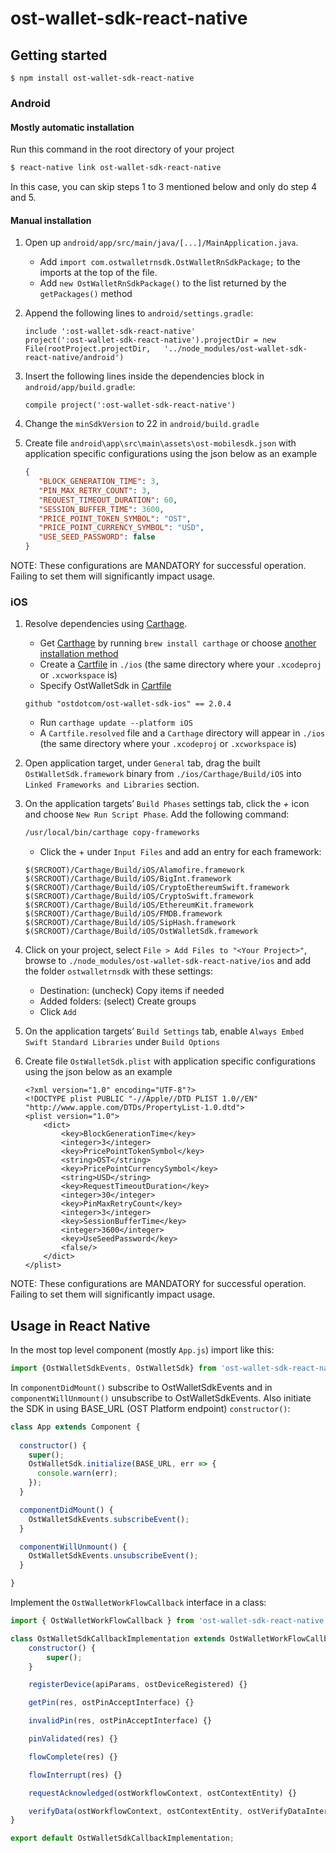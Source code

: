 
# ost-wallet-sdk-react-native

## Getting started

`$ npm install ost-wallet-sdk-react-native`

### Android

#### Mostly automatic installation

Run this command in the root directory of your project

```bash
$ react-native link ost-wallet-sdk-react-native
```

In this case, you can skip steps 1 to 3 mentioned below and only do step 4 and 5.

#### Manual installation

1. Open up `android/app/src/main/java/[...]/MainApplication.java`. 
   - Add `import com.ostwalletrnsdk.OstWalletRnSdkPackage;` to the imports at the top of the file. 
   - Add `new OstWalletRnSdkPackage()` to the list returned by the `getPackages()` method
2. Append the following lines to `android/settings.gradle`:
  	```
  	include ':ost-wallet-sdk-react-native'
  	project(':ost-wallet-sdk-react-native').projectDir = new File(rootProject.projectDir, 	'../node_modules/ost-wallet-sdk-react-native/android')
  	```
3. Insert the following lines inside the dependencies block in `android/app/build.gradle`:
    ```
    compile project(':ost-wallet-sdk-react-native')
    ```
4. Change the `minSdkVersion` to 22 in `android/build.gradle`	    
5. Create file `android\app\src\main\assets\ost-mobilesdk.json` with application specific configurations using  the json below as an example

     ```json
    {
        "BLOCK_GENERATION_TIME": 3,
        "PIN_MAX_RETRY_COUNT": 3,
        "REQUEST_TIMEOUT_DURATION": 60,
        "SESSION_BUFFER_TIME": 3600,
        "PRICE_POINT_TOKEN_SYMBOL": "OST",
        "PRICE_POINT_CURRENCY_SYMBOL": "USD",
        "USE_SEED_PASSWORD": false
    }
     ```
 NOTE: These configurations are MANDATORY for successful operation. Failing to set them will significantly impact usage.

### iOS

1. Resolve dependencies using [Carthage](https://github.com/Carthage/Carthage).
   - Get [Carthage](https://github.com/Carthage/Carthage) by running `brew install carthage` or choose [another installation method](https://github.com/Carthage/Carthage/#installing-carthage)
   - Create a [Cartfile](https://github.com/Carthage/Carthage/blob/master/Documentation/Artifacts.md#cartfile) in `./ios` (the same directory where your `.xcodeproj` or `.xcworkspace` is)
   - Specify OstWalletSdk in [Cartfile](https://github.com/Carthage/Carthage/blob/master/Documentation/Artifacts.md#cartfile)

    ```
    github "ostdotcom/ost-wallet-sdk-ios" == 2.0.4
    ```
    - Run `carthage update --platform iOS`
    - A `Cartfile.resolved` file and a `Carthage` directory will appear in `./ios` (the same directory where your `.xcodeproj` or `.xcworkspace` is)
2. Open application target, under `General` tab, drag the built `OstWalletSdk.framework` binary from `./ios/Carthage/Build/iOS` into `Linked Frameworks and Libraries` section.
3. On the application targets’ `Build Phases` settings tab, click the _+_ icon and choose `New Run Script Phase`. Add the following command:
   ```sh
   /usr/local/bin/carthage copy-frameworks
   ```
   - Click the + under `Input Files` and add an entry for each framework:
   ```
   $(SRCROOT)/Carthage/Build/iOS/Alamofire.framework
   $(SRCROOT)/Carthage/Build/iOS/BigInt.framework
   $(SRCROOT)/Carthage/Build/iOS/CryptoEthereumSwift.framework
   $(SRCROOT)/Carthage/Build/iOS/CryptoSwift.framework
   $(SRCROOT)/Carthage/Build/iOS/EthereumKit.framework
   $(SRCROOT)/Carthage/Build/iOS/FMDB.framework
   $(SRCROOT)/Carthage/Build/iOS/SipHash.framework
   $(SRCROOT)/Carthage/Build/iOS/OstWalletSdk.framework
   ```   
4. Click on your project, select `File > Add Files to "<Your Project>"`, browse to `./node_modules/ost-wallet-sdk-react-native/ios` and add the folder `ostwalletrnsdk` with these settings:
   - Destination: (uncheck) Copy items if needed 
   - Added folders: (select) Create groups
   - Click `Add`
5. On the application targets’ `Build Settings` tab, enable `Always Embed Swift Standard Libraries` under `Build Options`
6. Create file `OstWalletSdk.plist` with application specific configurations using  the json below as an example
    ```
    <?xml version="1.0" encoding="UTF-8"?>
    <!DOCTYPE plist PUBLIC "-//Apple//DTD PLIST 1.0//EN" "http://www.apple.com/DTDs/PropertyList-1.0.dtd">
    <plist version="1.0">
        <dict>
            <key>BlockGenerationTime</key>
            <integer>3</integer>
            <key>PricePointTokenSymbol</key>
            <string>OST</string>
            <key>PricePointCurrencySymbol</key>
            <string>USD</string>
            <key>RequestTimeoutDuration</key>
            <integer>30</integer>
            <key>PinMaxRetryCount</key>
            <integer>3</integer>
            <key>SessionBufferTime</key>
            <integer>3600</integer>
            <key>UseSeedPassword</key>
            <false/>
        </dict>
    </plist>
    ```
NOTE: These configurations are MANDATORY for successful operation. Failing to set them will significantly impact usage.

## Usage in React Native

In the most top level component (mostly `App.js`) import like this:
```javascript
import {OstWalletSdkEvents, OstWalletSdk} from 'ost-wallet-sdk-react-native';
```

In `componentDidMount()` subscribe to OstWalletSdkEvents and in `componentWillUnmount()` unsubscribe to OstWalletSdkEvents. Also initiate the SDK in using BASE_URL (OST Platform endpoint) `constructor()`:

```javascript
class App extends Component {
    
  constructor() {
    super();
    OstWalletSdk.initialize(BASE_URL, err => {
      console.warn(err);
    });
  }

  componentDidMount() {
    OstWalletSdkEvents.subscribeEvent();
  }

  componentWillUnmount() {
    OstWalletSdkEvents.unsubscribeEvent();
  }

}
```

Implement the `OstWalletWorkFlowCallback` interface in a class:

```javascript
import { OstWalletWorkFlowCallback } from 'ost-wallet-sdk-react-native';

class OstWalletSdkCallbackImplementation extends OstWalletWorkFlowCallback {
    constructor() {
        super();
    }

    registerDevice(apiParams, ostDeviceRegistered) {}

    getPin(res, ostPinAcceptInterface) {}

    invalidPin(res, ostPinAcceptInterface) {}

    pinValidated(res) {}

    flowComplete(res) {}

    flowInterrupt(res) {}

    requestAcknowledged(ostWorkflowContext, ostContextEntity) {}

    verifyData(ostWorkflowContext, ostContextEntity, ostVerifyDataInterface) {}
}

export default OstWalletSdkCallbackImplementation;
```
